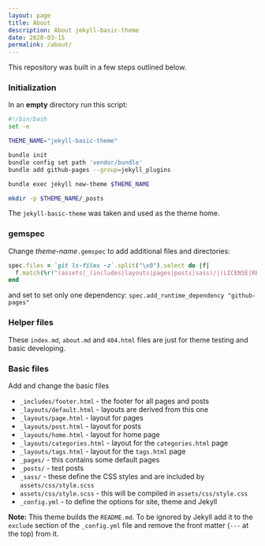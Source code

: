 ```yaml
---
layout: page
title: About
description: About jekyll-basic-theme
date: 2020-03-15
permalink: /about/
---
```


This repository was built in a few steps outlined below.

### Initialization

In an **empty** directory run this script:

```sh
#!/bin/bash
set -e

THEME_NAME="jekyll-basic-theme"

bundle init
bundle config set path 'vendor/bundle'
bundle add github-pages --group=jekyll_plugins

bundle exec jekyll new-theme $THEME_NAME

mkdir -p $THEME_NAME/_posts
```

The `jekyll-basic-theme` was taken and used as the theme home.

### gemspec

Change *theme-name*`.gemspec` to add additional files and directories:

```ruby
spec.files = `git ls-files -z`.split("\x0").select do |f|
  f.match(%r!^(assets|_(includes|layouts|pages|posts|sass)/|(LICENSE|README|index)((\.(txt|md|html)|$)))!i)
end
```

and set to set only one dependency: `spec.add_runtime_dependency "github-pages"`

### Helper files

These `index.md`, `about.md` and `404.html` files are just for theme testing and basic developing.

### Basic files

Add and change the basic files

* `_includes/footer.html` - the footer for all pages and posts
* `_layouts/default.html` - layouts are derived from this one
* `_layouts/page.html` - layout for pages
* `_layouts/post.html` - layout for posts
* `_layouts/home.html` - layout for home page
* `_layouts/categories.html` - layout for the `categories.html` page
* `_layouts/tags.html` - layout for the `tags.html` page
* `_pages/` - this contains some default pages
* `_posts/` - test posts
* `_sass/` - these define the CSS styles and are included by `assets/css/style.scss`
* `assets/css/style.scss` - this will be compiled in `assets/css/style.css`
* `_config.yml` - to define the options for site, theme and Jekyll

**Note:** This theme builds the `README.md`. To be ignored by Jekyll add it to the `exclude` section
    of the `_config.yml` file and remove the front matter (`---` at the top) from it.
